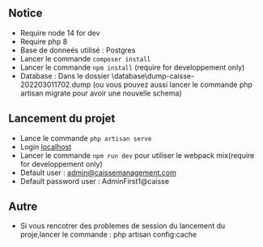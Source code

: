 

## Notice 
- Require node 14 for dev
- Require php 8
- Base de donneés utilisé : Postgres
- Lancer le commande `composer install`
- Lancer le commande `npm install` (require for developpement only)
- Database : Dans le dossier \database\dump-caisse-202203011702.dump (ou vous pouvez aussi lancer le commande php artisan migrate pour avoir une nouvelle schema)
## Lancement du projet 
- Lance le commande `php artisan serve` 
- Login [localhost](http://127.0.0.1:8000)
- Lancer le commande `npm run dev` pour utiliser le webpack mix(require for developpement only)
- Default user : admin@caissemanagement.com
- Default password user : AdminFirst1@caisse
## Autre 
- Si vous rencotrer des problemes de session du lancement du proje,lancer le commande :
php artisan config:cache
